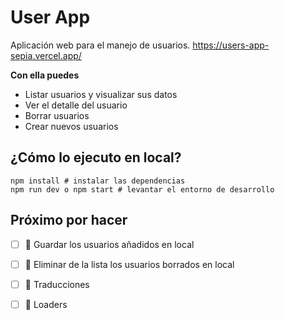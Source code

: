 # User App

Aplicación web para el manejo de usuarios.
https://users-app-sepia.vercel.app/

**Con ella puedes**
* Listar usuarios y visualizar sus datos
* Ver el detalle del usuario
* Borrar usuarios
* Crear nuevos usuarios

## ¿Cómo lo ejecuto en local?

```
npm install # instalar las dependencias
npm run dev o npm start # levantar el entorno de desarrollo
```

## Próximo por hacer

- [ ] 🔹 Guardar los usuarios añadidos en local
- [ ] 🔹 Eliminar de la lista los usuarios borrados en local
- [ ] 🔹 Traducciones
- [ ] 🔹 Loaders


